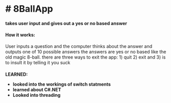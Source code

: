 <h1># 8BallApp</h1>

<h4>takes user input  and gives out a yes or no based answer</h4>

<h4>How it works:</h4>

<p>
User inputs a question and the computer thinks about the answer and outputs one of 10 possible answers
the answers are yes or no based like the old magic 8-ball. there are three ways to exit the app: 1) quit 
2) exit and 3) is to insult it by telling it you suck
</p>

<h4>LEARNED:<h/4>
  
  <ul>
    <li>looked into the workings of switch statments</li>
    <li>learned about C#.NET</li>
    <li>Looked into threading</li>
  </ul>

